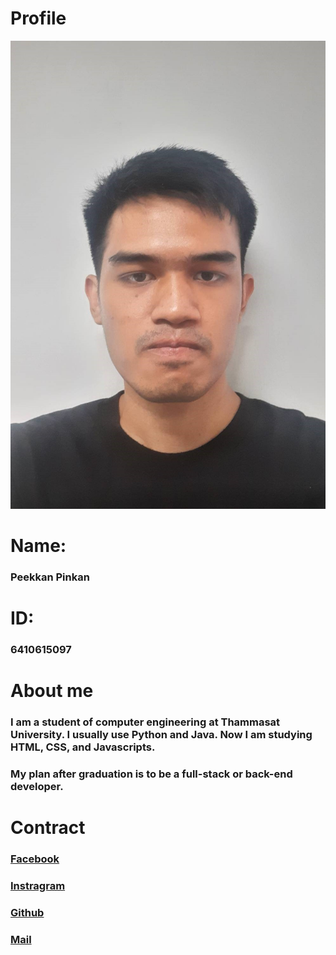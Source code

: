 # Profile
![my pic](pic/me-pic.jpg)

# Name:
### Peekkan Pinkan

# ID:
### 6410615097

# About me

### I am a student of computer engineering at Thammasat University. I usually use Python and Java. Now I am studying HTML, CSS, and Javascripts.
### My plan after graduation is to be a full-stack or back-end developer.

# Contract

### [Facebook](https://www.facebook.com/peek.ice)
### [Instragram](https://www.instagram.com/peek_ice)
### [Github](https://github.com/6410615097)
### [Mail](peekice123@gmail.com)